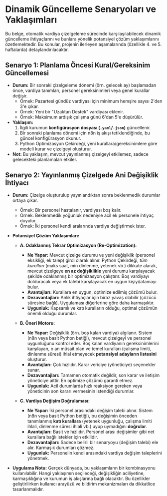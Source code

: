 # Dinamik Güncelleme Senaryoları ve Yaklaşımları

Bu belge, otomatik vardiya çizelgeleme sürecinde karşılaşılabilecek dinamik güncelleme ihtiyaçlarını ve bunlara yönelik potansiyel çözüm yaklaşımlarını özetlemektedir. Bu konular, projenin ilerleyen aşamalarında (özellikle 4. ve 5. haftalarda) detaylandırılacaktır.

## Senaryo 1: Planlama Öncesi Kural/Gereksinim Güncellemesi

*   **Durum:** Bir sonraki çizelgeleme dönemi (örn. gelecek ay) başlamadan önce, vardiya tanımları, personel gereksinimleri veya genel kurallar değişir.
    *   Örnek: Pazartesi gündüz vardiyası için minimum hemşire sayısı 2'den 3'e çıkar.
    *   Örnek: Yeni bir "Uzaktan Destek" vardiyası eklenir.
    *   Örnek: Maksimum ardışık çalışma günü 6'dan 5'e düşürülür.
*   **Yaklaşım:**
    1.  İlgili kurumun **konfigürasyon dosyası (`.yaml`/`.json`)** güncellenir.
    2.  Bir sonraki planlama dönemi için n8n iş akışı tetiklendiğinde, bu güncel konfigürasyon okunur.
    3.  Python Optimizasyon Çekirdeği, yeni kurallara/gereksinimlere göre modeli kurar ve çizelgeyi oluşturur.
*   **Not:** Bu yaklaşım, mevcut yayınlanmış çizelgeyi etkilemez, sadece gelecekteki planlamaları etkiler.

## Senaryo 2: Yayınlanmış Çizelgede Ani Değişiklik İhtiyacı

*   **Durum:** Çizelge oluşturulup yayınlandıktan sonra beklenmedik durumlar ortaya çıkar.
    *   Örnek: Bir personel hastalanır, vardiyası boş kalır.
    *   Örnek: Beklenmedik yoğunluk nedeniyle acil ek personele ihtiyaç duyulur.
    *   Örnek: İki personel kendi aralarında vardiya değiştirmek ister.
*   **Potansiyel Çözüm Yaklaşımları:**

    *   **A. Odaklanmış Tekrar Optimizasyon (Re-Optimization):**
        *   **Ne Yapar:** Mevcut çizelge durumu ve yeni değişiklik (personel eksikliği, ek talep) girdi olarak alınır. Python Çekirdeği, *tüm kuralları* (maks saat, min dinlenme, yetenek vb.) dikkate alarak, mevcut çizelgeye **en az değişiklikle** yeni durumu karşılayacak şekilde odaklanmış bir optimizasyon çalıştırır. Boş vardiyayı dolduracak veya ek talebi karşılayacak en uygun kişiyi/atamayı bulur.
        *   **Avantajları:** Kurallara en uygun, optimize edilmiş çözümü bulur.
        *   **Dezavantajları:** Anlık ihtiyaçlar için biraz yavaş olabilir (çözücü süresine bağlı). Uygulaması diğerlerine göre daha karmaşıktır.
        *   **Uygunluk:** Kapsamlı ve katı kuralların olduğu, optimal çözümün önemli olduğu durumlar.

    *   **B. Öneri Motoru:**
        *   **Ne Yapar:** Değişiklik (örn. boş kalan vardiya) algılanır. Sistem (n8n veya basit Python betiği), mevcut çizelgeyi ve personel uygunluğunu kontrol eder. Boş kalan vardiyanın gereksinimlerini karşılayan, o an müsait olan ve temel kuralları (çalışma limiti, dinlenme süresi) ihlal etmeyecek **potansiyel adayların listesini** oluşturur.
        *   **Avantajları:** Çok hızlıdır. Karar vericiye (yöneticiye) seçenekler sunar.
        *   **Dezavantajları:** Tamamen otomatik değildir, son karar ve iletişim yöneticiye aittir. En optimize çözümü garanti etmez.
        *   **Uygunluk:** Acil durumlarda hızlı reaksiyon gereken veya yöneticinin son kararı vermesinin istendiği durumlar.

    *   **C. Vardiya Değişim Doğrulaması:**
        *   **Ne Yapar:** İki personel arasındaki değişim talebi alınır. Sistem (n8n veya basit Python betiği), bu değişimin önceden tanımlanmış **katı kurallara** (yetenek uygunluğu, çalışma limiti ihlali, dinlenme süresi ihlali vb.) uyup uymadığını **doğrular**.
        *   **Avantajları:** Basit ve hızlıdır. Personel arası değişimler gibi net kurallara bağlı istekler için etkilidir.
        *   **Dezavantajları:** Sadece belirli bir senaryoyu (değişim talebi) ele alır. Karmaşık durumları çözmez.
        *   **Uygunluk:** Personelin kendi arasındaki vardiya değişim taleplerini yönetmek.

*   **Uygulama Notu:** Gerçek dünyada, bu yaklaşımların bir kombinasyonu kullanılabilir. Hangi yaklaşımın seçileceği, değişikliğin aciliyetine, karmaşıklığına ve kurumun iş akışlarına bağlı olacaktır. Bu özellikler geliştirilirken kullanıcı arayüzü ve bildirim mekanizmaları da dikkatlice tasarlanmalıdır. 